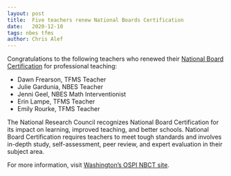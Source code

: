 ```yaml
---
layout: post
title:  Five teachers renew National Boards Certification
date:   2020-12-10
tags: nbes tfms
author: Chris Alef
---
```

Congratulations to the following teachers who renewed their [National Board Certification](https://www.nbpts.org) for professional teaching:

* Dawn Frearson, TFMS Teacher
* Julie Gardunia, NBES Teacher
* Jenni Geel, NBES Math Interventionist
* Erin Lampe, TFMS Teacher
* Emily Rourke, TFMS Teacher

The National Research Council recognizes National Board Certification for its impact on learning, improved teaching, and better schools. National Board Certification requires teachers to meet tough standards and involves in-depth study, self-assessment, peer review, and expert evaluation in their subject area. 

For more information, visit [Washington’s OSPI NBCT site](https://www.k12.wa.us/certification/national-board-certified-teachers/washington-state-national-board-certification-nbct-spotlight).
